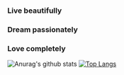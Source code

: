 ### Live beautifully
### Dream passionately
### Love completely

![Anurag's github stats](https://github-readme-stats.vercel.app/api?username=CrDym&hide=contribs,prs&theme=vue&show_icons=true&line_height=31)
[![Top Langs](https://github-readme-stats.vercel.app/api/top-langs/?username=CrDym&layout=compact&theme=vue)](https://github.com/anuraghazra/github-readme-stats)


